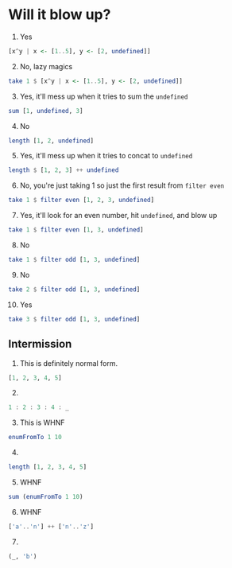 # Will it blow up?

1.  Yes
```haskell
[x^y | x <- [1..5], y <- [2, undefined]]
```
2.  No, lazy magics
```haskell
take 1 $ [x^y | x <- [1..5], y <- [2, undefined]]
```
3.  Yes, it'll mess up when it tries to sum the `undefined`
```haskell
sum [1, undefined, 3]
```
4.  No
```haskell
length [1, 2, undefined]
```
5.  Yes, it'll mess up when it tries to concat to `undefined`
```haskell
length $ [1, 2, 3] ++ undefined
```
6.  No, you're just taking 1 so just the first result from `filter even`
```haskell
take 1 $ filter even [1, 2, 3, undefined]
```
7.  Yes, it'll look for an even number, hit `undefined`, and blow up
```haskell
take 1 $ filter even [1, 3, undefined]
```
8.  No
```haskell
take 1 $ filter odd [1, 3, undefined]
```
9.  No
```haskell
take 2 $ filter odd [1, 3, undefined]
```
10.  Yes
```haskell
take 3 $ filter odd [1, 3, undefined]
```

## Intermission

1.  This is definitely normal form.
```haskell
[1, 2, 3, 4, 5]
```
2.  
```haskell
1 : 2 : 3 : 4 : _
```
3.  This is WHNF
```haskell
enumFromTo 1 10
```
4.  
```haskell
length [1, 2, 3, 4, 5]
```
5.  WHNF
```haskell
sum (enumFromTo 1 10)
```
6.  WHNF
```haskell
['a'..'n'] ++ ['n'..'z']
```
7.  
```haskell
(_, 'b')
```